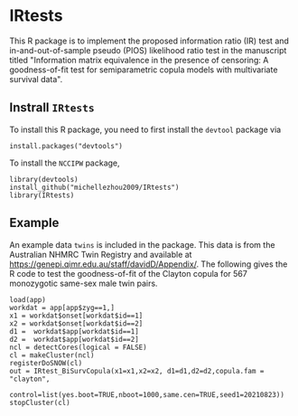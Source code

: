 # IRtests

This R package is to implement the proposed information ratio (IR) test and in-and-out-of-sample pseudo (PIOS) likelihood ratio test in the manuscript titled "Information matrix equivalence in the presence of censoring: A goodness-of-fit test for semiparametric copula models with multivariate survival data".

## Instrall `IRtests`

To install this R package, you need to first install the `devtool` package via
```{r}
install.packages("devtools")
```
To install the `NCCIPW` package,
```{r}
library(devtools)
install_github("michellezhou2009/IRtests")
library(IRtests)
```

## Example

An example data `twins` is included in the package. This data is from the Australian NHMRC Twin Registry and available at https://genepi.qimr.edu.au/staff/davidD/Appendix/. The following gives the R code to test the goodness-of-fit of the Clayton copula for 567 monozygotic same-sex male twin pairs.

```{r}
load(app)
workdat = app[app$zyg==1,]
x1 = workdat$onset[workdat$id==1]
x2 = workdat$onset[workdat$id==2]
d1 =  workdat$app[workdat$id==1]
d2 =  workdat$app[workdat$id==2]
ncl = detectCores(logical = FALSE)
cl = makeCluster(ncl)
registerDoSNOW(cl)
out = IRtest_BiSurvCopula(x1=x1,x2=x2, d1=d1,d2=d2,copula.fam = "clayton",
                    control=list(yes.boot=TRUE,nboot=1000,same.cen=TRUE,seed1=20210823))
stopCluster(cl)
```

